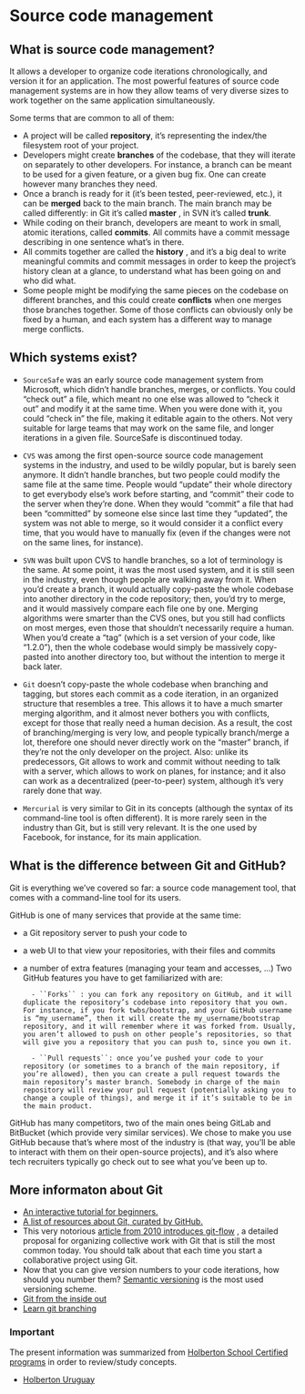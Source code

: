 # Source code management

## What is source code management?

It allows a developer to organize code iterations chronologically, and version it for an application. The most powerful features of source code management systems are in how they allow teams of very diverse sizes to work together on the same application simultaneously. <br>

Some terms that are common to all of them: <br>

* A project will be called **repository**, it’s representing the index/the filesystem root of your project.
* Developers might create **branches** of the codebase, that they will iterate on separately to other developers. For instance, a branch can be meant to be used for a given feature, or a given bug fix. One can create however many branches they need.
* Once a branch is ready for it (it’s been tested, peer-reviewed, etc.), it can be **merged** back to the main branch. The main branch may be called differently: in Git it’s called **master** , in SVN it’s called **trunk**.
* While coding on their branch, developers are meant to work in small, atomic iterations, called **commits**. All commits have a commit message describing in one sentence what’s in there.
* All commits together are called the **history** , and it’s a big deal to write meaningful commits and commit messages in order to keep the project’s history clean at a glance, to understand what has been going on and who did what.
* Some people might be modifying the same pieces on the codebase on different branches, and this could create **conflicts** when one merges those branches together. Some of those conflicts can obviously only be fixed by a human, and each system has a different way to manage merge conflicts.

## Which systems exist?

* ``SourceSafe`` was an early source code management system from Microsoft, which didn’t handle branches, merges, or conflicts. You could “check out” a file, which meant no one else was allowed to “check it out” and modify it at the same time. When you were done with it, you could “check in” the file, making it editable again to the others. Not very suitable for large teams that may work on the same file, and longer iterations in a given file. SourceSafe is discontinued today.

* ``CVS`` was among the first open-source source code management systems in the industry, and used to be wildly popular, but is barely seen anymore. It didn’t handle branches, but two people could modify the same file at the same time. People would “update” their whole directory to get everybody else’s work before starting, and “commit” their code to the server when they’re done. When they would “commit” a file that had been “committed” by someone else since last time they “updated”, the system was not able to merge, so it would consider it a conflict every time, that you would have to manually fix (even if the changes were not on the same lines, for instance).

* ``SVN`` was built upon CVS to handle branches, so a lot of terminology is the same. At some point, it was the most used system, and it is still seen in the industry, even though people are walking away from it. When you’d create a branch, it would actually copy-paste the whole codebase into another directory in the code repository; then, you’d try to merge, and it would massively compare each file one by one. Merging algorithms were smarter than the CVS ones, but you still had conflicts on most merges, even those that shouldn’t necessarily require a human. When you’d create a “tag” (which is a set version of your code, like “1.2.0”), then the whole codebase would simply be massively copy-pasted into another directory too, but without the intention to merge it back later.

* ``Git`` doesn’t copy-paste the whole codebase when branching and tagging, but stores each commit as a code iteration, in an organized structure that resembles a tree. This allows it to have a much smarter merging algorithm, and it almost never bothers you with conflicts, except for those that really need a human decision. As a result, the cost of branching/merging is very low, and people typically branch/merge a lot, therefore one should never directly work on the “master” branch, if they’re not the only developer on the project. Also: unlike its predecessors, Git allows to work and commit without needing to talk with a server, which allows to work on planes, for instance; and it also can work as a decentralized (peer-to-peer) system, although it’s very rarely done that way.

* ``Mercurial`` is very similar to Git in its concepts (although the syntax of its command-line tool is often different). It is more rarely seen in the industry than Git, but is still very relevant. It is the one used by Facebook, for instance, for its main application.

## What is the difference between Git and GitHub?

Git is everything we’ve covered so far: a source code management tool, that comes with a command-line tool for its users.<br>

GitHub is one of many services that provide at the same time:<br>

* a Git repository server to push your code to
* a web UI to that view your repositories, with their files and commits
* a number of extra features (managing your team and accesses, …) Two GitHub features you have to get familiarized with are:

		- ``Forks`` : you can fork any repository on GitHub, and it will duplicate the repository’s codebase into repository that you own. For instance, if you fork twbs/bootstrap, and your GitHub username is “my_username”, then it will create the my_username/bootstrap repository, and it will remember where it was forked from. Usually, you aren’t allowed to push on other people’s repositories, so that will give you a repository that you can push to, since you own it.

		- ``Pull requests``: once you’ve pushed your code to your repository (or sometimes to a branch of the main repository, if you’re allowed), then you can create a pull request towards the main repository’s master branch. Somebody in charge of the main repository will review your pull request (potentially asking you to change a couple of things), and merge it if it’s suitable to be in the main product.

GitHub has many competitors, two of the main ones being GitLab and BitBucket (which provide very similar services). We chose to make you use GitHub because that’s where most of the industry is (that way, you’ll be able to interact with them on their open-source projects), and it’s also where tech recruiters typically go check out to see what you’ve been up to.

## More informaton about Git
* [An interactive tutorial for beginners.](https://try.github.io)
* [A list of resources about Git, curated by GitHub.](https://help.github.com/articles/good-resources-for-learning-git-and-github/)
* This very notorious [article from 2010 introduces git-flow](http://nvie.com/posts/a-successful-git-branching-model/) , a detailed proposal for organizing collective work with Git that is still the most common today. You should talk about that each time you start a collaborative project using Git.
* Now that you can give version numbers to your code iterations, how should you number them? [Semantic versioning](http://semver.org) is the most used versioning scheme.
* [Git from the inside out](https://codewords.recurse.com/issues/two/git-from-the-inside-out)
* [Learn git branching](https://learngitbranching.js.org/?locale=es_ES)

### Important

The present information was summarized from [Holberton School Certified programs](https://www.holbertonschool.com/) in order to review/study concepts.

* [Holberton Uruguay](https://holbertonschool.uy/)

